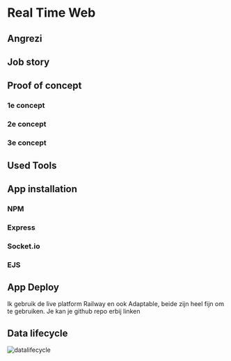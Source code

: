 # Real Time Web

## Angrezi


## Job story 

## Proof of concept

### 1e concept 

### 2e concept

### 3e concept 

## Used Tools 

## App installation

### NPM

### Express

### Socket.io 

### EJS


## App Deploy 
Ik gebruik de live platform Railway en ook Adaptable, beide zijn heel fijn om te gebruiken. Je kan je github repo erbij linken




## Data lifecycle

![datalifecycle](https://github.com/laibaaac/rtw/assets/94360732/c3910f69-2223-485e-96f2-04e2ec4326f0)
